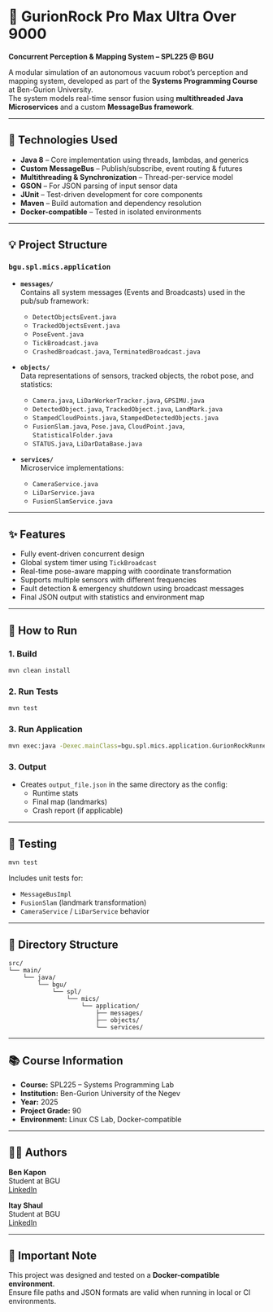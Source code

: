 # 🤖 GurionRock Pro Max Ultra Over 9000  
**Concurrent Perception & Mapping System – SPL225 @ BGU**

A modular simulation of an autonomous vacuum robot’s perception and mapping system, developed as part of the **Systems Programming Course** at Ben-Gurion University.  
The system models real-time sensor fusion using **multithreaded Java Microservices** and a custom **MessageBus framework**.

---

## 🔧 Technologies Used
- **Java 8** – Core implementation using threads, lambdas, and generics  
- **Custom MessageBus** – Publish/subscribe, event routing & futures  
- **Multithreading & Synchronization** – Thread-per-service model  
- **GSON** – For JSON parsing of input sensor data  
- **JUnit** – Test-driven development for core components  
- **Maven** – Build automation and dependency resolution  
- **Docker-compatible** – Tested in isolated environments  

---

## 💡 Project Structure

### `bgu.spl.mics.application`
- **`messages/`**  
  Contains all system messages (Events and Broadcasts) used in the pub/sub framework:
  - `DetectObjectsEvent.java`
  - `TrackedObjectsEvent.java`
  - `PoseEvent.java`
  - `TickBroadcast.java`
  - `CrashedBroadcast.java`, `TerminatedBroadcast.java`

- **`objects/`**  
  Data representations of sensors, tracked objects, the robot pose, and statistics:
  - `Camera.java`, `LiDarWorkerTracker.java`, `GPSIMU.java`
  - `DetectedObject.java`, `TrackedObject.java`, `LandMark.java`
  - `StampedCloudPoints.java`, `StampedDetectedObjects.java`
  - `FusionSlam.java`, `Pose.java`, `CloudPoint.java`, `StatisticalFolder.java`
  - `STATUS.java`, `LiDarDataBase.java`

- **`services/`**  
  Microservice implementations:
  - `CameraService.java`
  - `LiDarService.java`
  - `FusionSlamService.java`

---

## ✨ Features
- Fully event-driven concurrent design  
- Global system timer using `TickBroadcast`  
- Real-time pose-aware mapping with coordinate transformation  
- Supports multiple sensors with different frequencies  
- Fault detection & emergency shutdown using broadcast messages  
- Final JSON output with statistics and environment map  

---

## 🚀 How to Run

### 1. Build
```bash
mvn clean install
```

### 2. Run Tests
```bash
mvn test
```

### 3. Run Application
```bash
mvn exec:java -Dexec.mainClass=bgu.spl.mics.application.GurionRockRunner -Dexec.args="/path/to/configuration_file.json"
```

### 3. Output
- Creates `output_file.json` in the same directory as the config:
  - Runtime stats
  - Final map (landmarks)
  - Crash report (if applicable)

---


## 🧪 Testing
```bash
mvn test
```
Includes unit tests for:
- `MessageBusImpl`
- `FusionSlam` (landmark transformation)
- `CameraService` / `LiDarService` behavior

---
## 📁 Directory Structure
```
src/
└── main/
    └── java/
        └── bgu/
            └── spl/
                └── mics/
                    └── application/
                        ├── messages/
                        ├── objects/
                        └── services/
```

---

## 📚 Course Information
- **Course:** SPL225 – Systems Programming Lab  
- **Institution:** Ben-Gurion University of the Negev  
- **Year:** 2025  
- **Project Grade:** 90  
- **Environment:** Linux CS Lab, Docker-compatible  

---

## 🧑‍💻 Authors

**Ben Kapon**  
Student at BGU  
[LinkedIn](https://www.linkedin.com/in/your-ben-kapon-link)

**Itay Shaul**  
Student at BGU  
[LinkedIn](https://www.linkedin.com/in/your-itay-shaul-link)

---

## 📝 Important Note
This project was designed and tested on a **Docker-compatible environment**.  
Ensure file paths and JSON formats are valid when running in local or CI environments.
